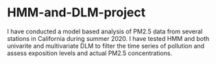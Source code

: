 # HMM-and-DLM-project
I have conducted a model based analysis of PM2.5 data from several stations in California during summer 2020. I have tested HMM and both univarite and multivariate DLM to filter the time series of pollution and assess exposition levels and actual PM2.5 concentrations.
